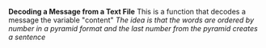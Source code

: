 **Decoding a Message from a Text File**
This is a function that decodes a message the variable "content"
_The idea is that the words are ordered by number in a pyramid format and the last number from the pyramid creates a sentence_
